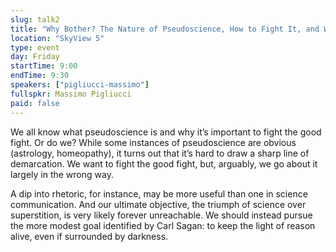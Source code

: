```yaml
---
slug: talk2
title: "Why Bother? The Nature of Pseudoscience, How to Fight It, and Why It Matters"
location: "SkyView 5"
type: event
day: Friday
startTime: 9:00
endTime: 9:30
speakers: ["pigliucci-massimo"]
fullspkr: Massimo Pigliucci
paid: false
---
```


We all know what pseudoscience is and why it’s important to fight the good fight. Or do we? While some instances of pseudoscience are obvious (astrology, homeopathy), it turns out that it’s hard to draw a sharp line of demarcation. We want to fight the good fight, but, arguably, we go about it largely in the wrong way.

A dip into rhetoric, for instance, may be more useful than one in science communication. And our ultimate objective, the triumph of science over superstition, is very likely forever unreachable. We should instead pursue the more modest goal identified by Carl Sagan: to keep the light of reason alive, even if surrounded by darkness.
